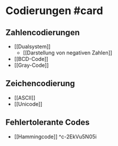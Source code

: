 # Codierungen #card 
## Zahlencodierungen
- [[Dualsystem]]
	- [[Darstellung von negativen Zahlen]]
- [[BCD-Code]]
- [[Gray-Code]]
## Zeichencodierung
- [[ASCII]]
- [[Unicode]]
## Fehlertolerante Codes
- [[Hammingcode]]
^c-2EkVu5N05i
